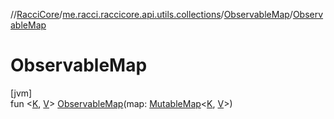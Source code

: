 //[RacciCore](../../../index.md)/[me.racci.raccicore.api.utils.collections](../index.md)/[ObservableMap](index.md)/[ObservableMap](-observable-map.md)

# ObservableMap

[jvm]\
fun &lt;[K](index.md), [V](index.md)&gt; [ObservableMap](-observable-map.md)(map: [MutableMap](https://kotlinlang.org/api/latest/jvm/stdlib/kotlin.collections/-mutable-map/index.html)&lt;[K](index.md), [V](index.md)&gt;)
